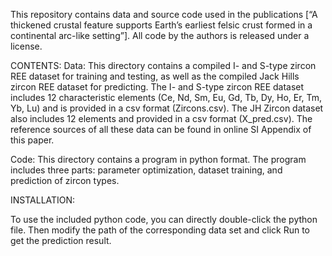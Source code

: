 This repository contains data and source code used in the publications [“A thickened crustal feature supports Earth’s earliest felsic crust formed in a continental arc-like setting”]. All code by the authors is released under a license. 

CONTENTS:
Data: This directory contains a compiled I- and S-type zircon REE dataset for training and testing, as well as the compiled Jack Hills zircon REE dataset for predicting. The I- and S-type zircon REE dataset includes 12 characteristic elements (Ce, Nd, Sm, Eu, Gd, Tb, Dy, Ho, Er, Tm, Yb, Lu) and is provided in a csv format (Zircons.csv). The JH 
Zircon dataset also includes 12 elements and provided in a csv format (X_pred.csv). The reference sources of all these data can be found in online SI Appendix of this paper. 

Code: This directory contains a program in python format. The program includes three parts: parameter optimization, dataset training, and prediction of zircon types.

INSTALLATION:

To use the included python code, you can directly double-click the python file. Then modify the path of the corresponding data set and click Run to get the prediction result.
